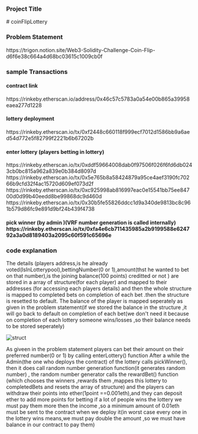<h3> Project Title </h3>
# coinFlipLottery

<h3> Problem Statement </h3>
 https://trigon.notion.site/Web3-Solidity-Challenge-Coin-Flip-d6f6e38c664a4d68bc03615c1009cb0f
 
 <h3>sample Transactions </h3>
 <h4>contract link</h4>
 https://rinkeby.etherscan.io/address/0x46c57c5783a0a54e00b865a39958eaea277d1228
 <h4>lottery deployment </h4>
 https://rinkeby.etherscan.io/tx/0xf2448c660118f999ecf7012d1586bb9a6aed54d772e5f82799f2221b6b67202b
 <h4> enter lottery (players betting in lottery)</h4>
 https://rinkeby.etherscan.io/tx/0xddf59664008dab0f97506f026f6fd6db0243cb0bc815a962a839e0b384d8097d
 https://rinkeby.etherscan.io/tx/0x5e765b8a58424879a95ce4aef3190fc70266b9cfd32f4ac15720d609ef073d2f
 https://rinkeby.etherscan.io/tx/0xc925998ab816997eac0e15541bb75ee84700d0d99b40eedd8be99868dc9d460d
 https://rinkeby.etherscan.io/tx/0x30b5fe55826ddcc1d9a340de9813bc8c961b579d86fc9e891d9bf24b439f4738
 <h4> pick winner (by admin )(VRF number generation is called internally)
 https://rinkeby.etherscan.io/tx/0xfa4e6cb711435985a2b9199588e624792a3a0d8189403a2095c60f591c65696e
 
 <h3> code explanation </h3>
 
 The details (players address,is he already voted(IsInLotterypool),bettingNumber(0 or 1),amount(thst he wanted to bet on that number),is the joining balance(100 points) creditted or not ) are stored  in a array of structure(for each player) and mapped to their addresses (for accessing each players details)
  and then the whole structure is mapped to completed bets on completion of each bet .then the structure is resetted to default.
  The balance of the player is mapped seperately as given in the problem statement(if we stored the balance in the structure ,it will go back to default on completion of each bet(we don't need it because on completion of each lottery someone wins/losses ,so their balance needs to be stored seperately)
 
![struct](https://user-images.githubusercontent.com/79778475/180630599-7dc0f7bc-8cd5-46bd-9619-dd768416d2aa.png)

  As giveen in the problem statement players can bet their amount on their preferred number(0 or 1) by calling enterLottery() function 
  After a while the Admin(the one who deploys the contract) of the lottery calls pickWinner(), then it does call random number generation function(it generates random number) , the random number generator calls the rewardBet() function (which chooses the winners ,rewards them ,mappes this lottery to completedBets and resets the array of structure)
  and the players can withdraw their points into ether(1point ==0.001eth),and they can deposit ether to add more points for betting
  if a lot of people wins the lottery we must pay them more then the income ,so a minimum amount of 0.01eth must be sent to the contract when we deploy it(in worst case every one in the lottery wins means,we must pay double the amount ,so we must have balance in our contract to pay them)
